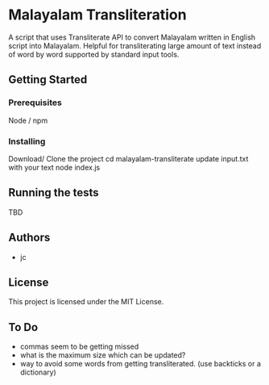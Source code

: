 # Malayalam Transliteration

A script that uses Transliterate API to convert Malayalam written in English script into Malayalam. Helpful for transliterating large amount of text instead of word by word supported by standard input tools.

## Getting Started

### Prerequisites

Node / npm

### Installing

Download/ Clone the project
cd malayalam-transliterate
update input.txt with your text
node index.js

## Running the tests

TBD

## Authors

* jc

## License

This project is licensed under the MIT License.

## To Do

* commas seem to be getting missed
* what is the maximum size which can be updated?
* way to avoid some words from getting transliterated. (use backticks or a dictionary)
